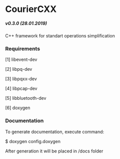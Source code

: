 # CourierCXX
##### v0.3.0 (28.01.2019)
C++ framework for standart operations simplification

### Requirements
[1] libevent-dev

[2] libpq-dev

[3] libpqxx-dev

[4] libpcap-dev

[5] libbluetooth-dev

[6] doxygen

### Documentation
To generate documentation, execute command:

$ doxygen config.doxygen

After generation it will be placed in /docs folder
 